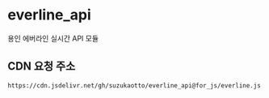 # everline_api
용인 에버라인 실시간 API 모듈
## CDN 요청 주소
```
https://cdn.jsdelivr.net/gh/suzukaotto/everline_api@for_js/everline.js
```
